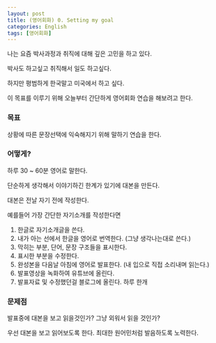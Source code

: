 ```yaml
---
layout: post
title: (영어회화) 0. Setting my goal
categories: English
tags: [영어회화]
---
```


나는 요즘 박사과정과 취직에 대해 깊은 고민을 하고 있다.

박사도 하고싶고 취직해서 일도 하고싶다.

하지만 평범하게 한국말고 미국에서 하고 싶다.

이 목표를 이루기 위해 오늘부터 간단하게 영어회화 연습을 해보려고 한다.

### 목표

상황에 따른 문장선택에 익숙해지기 위해 말하기 연습을 한다.

### 어떻게?

하루 30 ~ 60분 영어로 말한다.

단순하게 생각해서 이야기하긴 한계가 있기에 대본을 만든다.

대본은 전날 자기 전에 작성한다.

예를들어 가장 간단한 자기소개를 작성한다면

1. 한글로 자기소개글을 쓴다.
2. 내가 아는 선에서 한글을 영어로 번역한다. (그냥 생각나는대로 쓴다.)
3. 막히는 부분, 단어, 문장 구조들을 표시한다.
4. 표시한 부분을 수정한다.
5. 완성본을 다음날 아침에 영어로 발표한다. (내 입으로 직접 소리내며 읽는다.)
6. 발표영상을 녹화하여 유튜브에 올린다.
7. 발표자료 및 수정했던걸 블로그에 올린다. 하루 한개

### 문제점

발표중에 대본을 보고 읽을것인가? 그냥 외워서 읽을 것인가?

우선 대본을 보고 읽어보도록 한다. 최대한 원어민처럼 발음하도록 노력한다.
